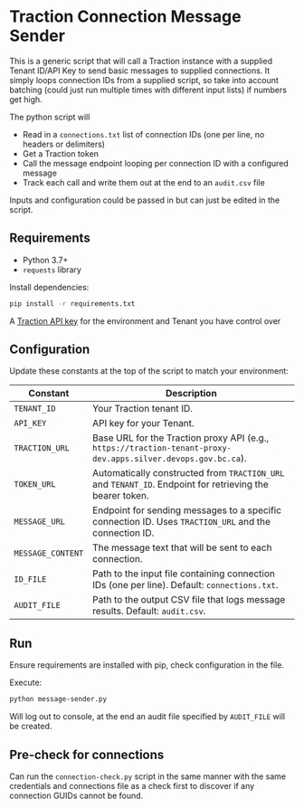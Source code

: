 # Traction Connection Message Sender

This is a generic script that will call a Traction instance with a supplied Tenant ID/API Key to send basic messages to supplied connections. It simply loops connection IDs from a supplied script, so take into account batching (could just run multiple times with different input lists) if numbers get high.

The python script will

- Read in a `connections.txt` list of connection IDs (one per line, no headers or delimiters)
- Get a Traction token
- Call the message endpoint looping per connection ID with a configured message
- Track each call and write them out at the end to an `audit.csv` file

Inputs and configuration could be passed in but can just be edited in the script.

## Requirements

- Python 3.7+
- `requests` library

Install dependencies:

```bash
pip install -r requirements.txt
```

A [Traction API key](https://github.com/bcgov/traction/blob/main/docs/USE-CASE-API-KEY.md) for the environment and Tenant you have control over

## Configuration

Update these constants at the top of the script to match your environment:

| Constant          | Description                                                                                                   |
| ----------------- | ------------------------------------------------------------------------------------------------------------- |
| `TENANT_ID`       | Your Traction tenant ID.                                                                                      |
| `API_KEY`         | API key for your Tenant.                                                                                      |
| `TRACTION_URL`    | Base URL for the Traction proxy API (e.g., `https://traction-tenant-proxy-dev.apps.silver.devops.gov.bc.ca`). |
| `TOKEN_URL`       | Automatically constructed from `TRACTION_URL` and `TENANT_ID`. Endpoint for retrieving the bearer token.      |
| `MESSAGE_URL`     | Endpoint for sending messages to a specific connection ID. Uses `TRACTION_URL` and the connection ID.         |
| `MESSAGE_CONTENT` | The message text that will be sent to each connection.                                                        |
| `ID_FILE`         | Path to the input file containing connection IDs (one per line). Default: `connections.txt`.                  |
| `AUDIT_FILE`      | Path to the output CSV file that logs message results. Default: `audit.csv`.                                  |

## Run

Ensure requirements are installed with pip, check configuration in the file.

Execute:

```bash
python message-sender.py
```

Will log out to console, at the end an audit file specified by `AUDIT_FILE` will be created.

## Pre-check for connections
Can run the `connection-check.py` script in the same manner with the same credentials and connections file as a check first to discover if any connection GUIDs cannot be found.
